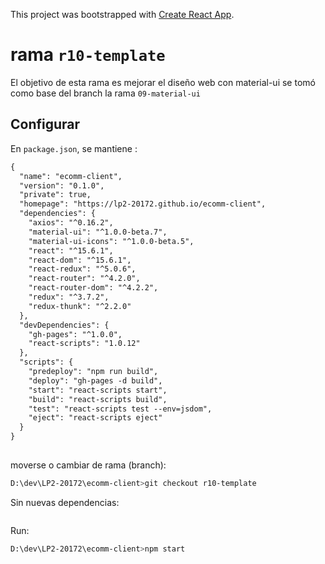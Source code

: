 This project was bootstrapped with [Create React App](https://github.com/facebookincubator/create-react-app).

# rama `r10-template`
El objetivo de esta rama es mejorar el diseño web con material-ui
se tomó como base del branch la rama `09-material-ui`

## Configurar

En `package.json`, se mantiene :

```diff
{
  "name": "ecomm-client",
  "version": "0.1.0",
  "private": true,
  "homepage": "https://lp2-20172.github.io/ecomm-client",
  "dependencies": {
    "axios": "^0.16.2",
    "material-ui": "^1.0.0-beta.7",
    "material-ui-icons": "^1.0.0-beta.5",
    "react": "^15.6.1",
    "react-dom": "^15.6.1",
    "react-redux": "^5.0.6",
    "react-router": "^4.2.0",
    "react-router-dom": "^4.2.2",
    "redux": "^3.7.2",
    "redux-thunk": "^2.2.0"
  },
  "devDependencies": {
    "gh-pages": "^1.0.0",
    "react-scripts": "1.0.12"
  },
  "scripts": {
    "predeploy": "npm run build",
    "deploy": "gh-pages -d build",
    "start": "react-scripts start",
    "build": "react-scripts build",
    "test": "react-scripts test --env=jsdom",
    "eject": "react-scripts eject"
  }
}
   
```


moverse o cambiar de rama (branch):
```sh
D:\dev\LP2-20172\ecomm-client>git checkout r10-template

```


Sin nuevas dependencias:
```sh

```


Run:
```sh
D:\dev\LP2-20172\ecomm-client>npm start

```





